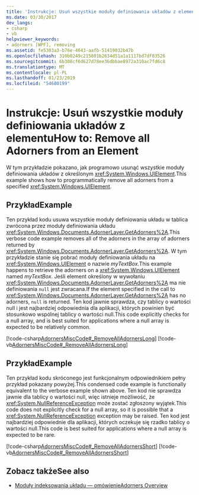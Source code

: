 ```yaml
---
title: 'Instrukcje: Usuń wszystkie moduły definiowania układów z elementu'
ms.date: 03/30/2017
dev_langs:
- csharp
- vb
helpviewer_keywords:
- adorners [WPF], removing
ms.assetid: fe5303a3-b76e-4643-aafb-51419032b47b
ms.openlocfilehash: 310b0249c215801b2634d51a1a1117bd7df83526
ms.sourcegitcommit: 6b308cf6d627d78ee36dbbae8972a310ac7fd6c8
ms.translationtype: MT
ms.contentlocale: pl-PL
ms.lasthandoff: 01/23/2019
ms.locfileid: "54680199"
---
```

# <a name="how-to-remove-all-adorners-from-an-element"></a><span data-ttu-id="59d42-102">Instrukcje: Usuń wszystkie moduły definiowania układów z elementu</span><span class="sxs-lookup"><span data-stu-id="59d42-102">How to: Remove all Adorners from an Element</span></span>
<span data-ttu-id="59d42-103">W tym przykładzie pokazano, jak programowo usunąć wszystkie moduły definiowania układów z określonym <xref:System.Windows.UIElement>.</span><span class="sxs-lookup"><span data-stu-id="59d42-103">This example shows how to programmatically remove all adorners from a specified <xref:System.Windows.UIElement>.</span></span>  
  
## <a name="example"></a><span data-ttu-id="59d42-104">Przykład</span><span class="sxs-lookup"><span data-stu-id="59d42-104">Example</span></span>  
 <span data-ttu-id="59d42-105">Ten przykład kodu usuwa wszystkie moduły definiowania układu w tablica zwrócona przez moduły definiowania układu <xref:System.Windows.Documents.AdornerLayer.GetAdorners%2A>.</span><span class="sxs-lookup"><span data-stu-id="59d42-105">This verbose code example removes all of the adorners in the array of adorners returned by <xref:System.Windows.Documents.AdornerLayer.GetAdorners%2A>.</span></span>  <span data-ttu-id="59d42-106">W tym przykładzie stanie się pobrać moduły definiowania układu na <xref:System.Windows.UIElement> o nazwie *myTextBox*.</span><span class="sxs-lookup"><span data-stu-id="59d42-106">This example happens to retrieve the adorners on a <xref:System.Windows.UIElement> named *myTextBox*.</span></span>  <span data-ttu-id="59d42-107">Jeśli element określony w wywołaniu <xref:System.Windows.Documents.AdornerLayer.GetAdorners%2A> ma nie definiowania `null` jest zwracana.</span><span class="sxs-lookup"><span data-stu-id="59d42-107">If the element specified in the call to <xref:System.Windows.Documents.AdornerLayer.GetAdorners%2A> has no adorners, `null` is returned.</span></span>  <span data-ttu-id="59d42-108">Ten kod jawnie sprawdza, czy tablicy o wartości null i jest najbardziej odpowiednia dla aplikacji, których powinien być stosunkowo wspólnej tablicy o wartości null.</span><span class="sxs-lookup"><span data-stu-id="59d42-108">This code explicitly checks for a null array, and is best suited for applications where a null array is expected to be relatively common.</span></span>  
  
 [!code-csharp[AdornersMiscCode#_RemoveAllAdornersLong](../../../../samples/snippets/csharp/VS_Snippets_Wpf/AdornersMiscCode/CSharp/Window1.xaml.cs#_removealladornerslong)]
 [!code-vb[AdornersMiscCode#_RemoveAllAdornersLong](../../../../samples/snippets/visualbasic/VS_Snippets_Wpf/AdornersMiscCode/visualbasic/window1.xaml.vb#_removealladornerslong)]  
  
## <a name="example"></a><span data-ttu-id="59d42-109">Przykład</span><span class="sxs-lookup"><span data-stu-id="59d42-109">Example</span></span>  
 <span data-ttu-id="59d42-110">Ten przykład kodu skróconego jest funkcjonalnym odpowiednikiem pełny przykład pokazany powyżej.</span><span class="sxs-lookup"><span data-stu-id="59d42-110">This condensed code example is functionally equivalent to the verbose example shown above.</span></span> <span data-ttu-id="59d42-111">Ten kod nie sprawdza jawnie dla tablicy o wartości null, więc istnieje możliwość, że <xref:System.NullReferenceException> może zostać zgłoszony wyjątek.</span><span class="sxs-lookup"><span data-stu-id="59d42-111">This code does not explicitly check for a null array, so it is possible that a <xref:System.NullReferenceException> exception may be raised.</span></span>  <span data-ttu-id="59d42-112">Ten kod jest najbardziej odpowiednie dla aplikacji, których oczekuje się rzadko tablicy o wartości null.</span><span class="sxs-lookup"><span data-stu-id="59d42-112">This code is best suited for applications where a null array is expected to be rare.</span></span>  
  
 [!code-csharp[AdornersMiscCode#_RemoveAllAdornersShort](../../../../samples/snippets/csharp/VS_Snippets_Wpf/AdornersMiscCode/CSharp/Window1.xaml.cs#_removealladornersshort)]
 [!code-vb[AdornersMiscCode#_RemoveAllAdornersShort](../../../../samples/snippets/visualbasic/VS_Snippets_Wpf/AdornersMiscCode/visualbasic/window1.xaml.vb#_removealladornersshort)]  
  
## <a name="see-also"></a><span data-ttu-id="59d42-113">Zobacz także</span><span class="sxs-lookup"><span data-stu-id="59d42-113">See also</span></span>
- [<span data-ttu-id="59d42-114">Moduły indeksowania układu — omówienie</span><span class="sxs-lookup"><span data-stu-id="59d42-114">Adorners Overview</span></span>](../../../../docs/framework/wpf/controls/adorners-overview.md)
